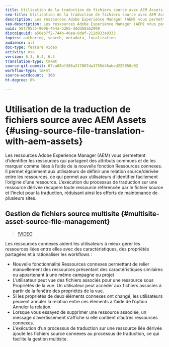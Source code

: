 ```yaml
---
title: Utilisation de la traduction de fichiers source avec AEM Assets
seo-title: Utilisation de la traduction de fichiers source avec AEM Assets
description: Les ressources Adobe Experience Manager (AEM) vous permettent d’identifier les ressources qui partagent des attributs communs et de les marquer comme liées à l’aide de la nouvelle fonction Ressources connexes. Il permet également aux utilisateurs de définir une relation source/dérivée entre les ressources, ce qui permet aux utilisateurs d’identifier facilement l’origine d’une ressource. L’exécution du processus de traduction sur une ressource dérivée récupère toute ressource référencée par le fichier source et l’inclut pour la traduction, réduisant ainsi les efforts de maintenance de plusieurs sites.
seo-description: Les ressources Adobe Experience Manager (AEM) vous permettent d’identifier les ressources qui partagent des attributs communs et de les marquer comme liées à l’aide de la nouvelle fonction Ressources connexes. Il permet également aux utilisateurs de définir une relation source/dérivée entre les ressources, ce qui permet aux utilisateurs d’identifier facilement l’origine d’une ressource. L’exécution du processus de traduction sur une ressource dérivée récupère toute ressource référencée par le fichier source et l’inclut pour la traduction, réduisant ainsi les efforts de maintenance de plusieurs sites.
uuid: 58f70535-909b-464a-b265-ddddb8ab2908
discoiquuid: a50eb7f2-744b-46ea-8daf-212d833a0333
topics: authoring, search, metadata, localization
audience: all
doc-type: feature video
activity: use
version: 6.3, 6.4, 6.5
translation-type: tm+mt
source-git-commit: 67ca08bf386a217807da3755d46abed225050d02
workflow-type: tm+mt
source-wordcount: '366'
ht-degree: 0%

---
```



# Utilisation de la traduction de fichiers source avec AEM Assets {#using-source-file-translation-with-aem-assets}

Les ressources Adobe Experience Manager (AEM) vous permettent d’identifier les ressources qui partagent des attributs communs et de les marquer comme liées à l’aide de la nouvelle fonction Ressources connexes. Il permet également aux utilisateurs de définir une relation source/dérivée entre les ressources, ce qui permet aux utilisateurs d’identifier facilement l’origine d’une ressource. L’exécution du processus de traduction sur une ressource dérivée récupère toute ressource référencée par le fichier source et l’inclut pour la traduction, réduisant ainsi les efforts de maintenance de plusieurs sites.

## Gestion de fichiers source multisite {#multisite-asset-source-file-management}

>[!VIDEO](https://video.tv.adobe.com/v/18331/?quality=9&learn=on)

Les ressources connexes aident les utilisateurs à mieux gérer les ressources liées entre elles avec des caractéristiques, des propriétés partagées et à rationaliser les workflows :

* Nouvelle fonctionnalité Ressources connexes permettant de relier manuellement des ressources présentant des caractéristiques similaires ou appartenant à une même campagne ou projet
* L’utilisateur peut vue des fichiers associés pour une ressource sous Propriétés de la vue. Un utilisateur peut accéder aux fichiers associés à partir de la fenêtre des propriétés de la vue.
* Si les propriétés de deux éléments connexes ont changé, les utilisateurs peuvent annuler la relation entre ces éléments à l’aide de l’option Annuler la relation.
* Lorsque vous essayez de supprimer une ressource associée, un message d’avertissement s’affiche si elle contient d’autres ressources connexes.
* L’exécution d’un processus de traduction sur une ressource liée dérivée ajoute les fichiers source connexes au processus de traduction, ce qui facilite la gestion multisite.